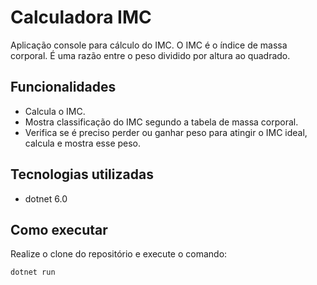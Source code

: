 # Calculadora IMC

Aplicação console para cálculo do IMC. O IMC é o índice de massa corporal. É uma razão entre o peso dividido por altura ao quadrado. 

## Funcionalidades

- Calcula o IMC.
- Mostra classificação do IMC segundo a tabela de massa corporal.
- Verifica se é preciso perder ou ganhar peso para atingir o IMC ideal, calcula e mostra esse peso.

## Tecnologias utilizadas

- dotnet 6.0

## Como executar

Realize o clone do repositório e execute o comando:
```
dotnet run
```
